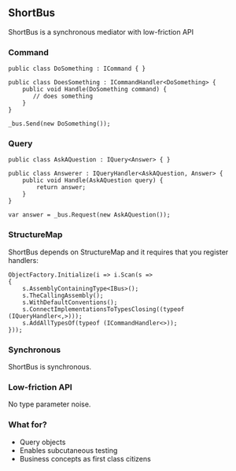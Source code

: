 ## ShortBus
ShortBus is a synchronous mediator with low-friction API

### Command
    public class DoSomething : ICommand { }

	public class DoesSomething : ICommandHandler<DoSomething> {
		public void Handle(DoSomething command) {
		   // does something
		}
	}

    _bus.Send(new DoSomething());



### Query
    public class AskAQuestion : IQuery<Answer> { }

	public class Answerer : IQueryHandler<AskAQuestion, Answer> {
	    public void Handle(AskAQuestion query) {			
			return answer;
		}
	}

	var answer = _bus.Request(new AskAQuestion());
	
### StructureMap
ShortBus depends on StructureMap and it requires that you register 
handlers:

    ObjectFactory.Initialize(i => i.Scan(s =>
    {
        s.AssemblyContainingType<IBus>();
        s.TheCallingAssembly();
        s.WithDefaultConventions();
        s.ConnectImplementationsToTypesClosing((typeof (IQueryHandler<,>)));
        s.AddAllTypesOf(typeof (ICommandHandler<>));
    }));	

### Synchronous
ShortBus is synchronous.

### Low-friction API
No type parameter noise.

### What for?

* Query objects
* Enables subcutaneous testing
* Business concepts as first class citizens

    


